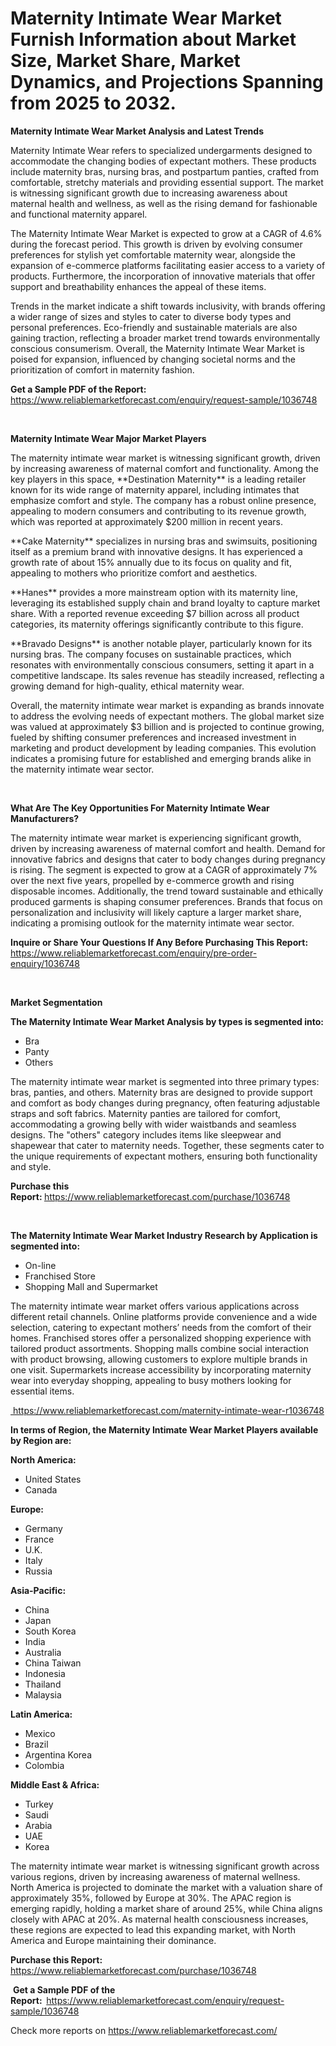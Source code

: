 <p><h1>Maternity Intimate Wear Market Furnish Information about Market Size, Market Share, Market Dynamics, and Projections Spanning from 2025 to 2032.</h1></p><p><strong>Maternity Intimate Wear Market Analysis and Latest Trends</strong></p>
<p><p>Maternity Intimate Wear refers to specialized undergarments designed to accommodate the changing bodies of expectant mothers. These products include maternity bras, nursing bras, and postpartum panties, crafted from comfortable, stretchy materials and providing essential support. The market is witnessing significant growth due to increasing awareness about maternal health and wellness, as well as the rising demand for fashionable and functional maternity apparel.</p><p>The Maternity Intimate Wear Market is expected to grow at a CAGR of 4.6% during the forecast period. This growth is driven by evolving consumer preferences for stylish yet comfortable maternity wear, alongside the expansion of e-commerce platforms facilitating easier access to a variety of products. Furthermore, the incorporation of innovative materials that offer support and breathability enhances the appeal of these items.</p><p>Trends in the market indicate a shift towards inclusivity, with brands offering a wider range of sizes and styles to cater to diverse body types and personal preferences. Eco-friendly and sustainable materials are also gaining traction, reflecting a broader market trend towards environmentally conscious consumerism. Overall, the Maternity Intimate Wear Market is poised for expansion, influenced by changing societal norms and the prioritization of comfort in maternity fashion.</p></p>
<p><strong>Get a Sample PDF of the Report:&nbsp;</strong> <a href="https://www.reliablemarketforecast.com/enquiry/request-sample/1036748?utm_campaign=2247&utm_medium=2&utm_source=Github&utm_content=ia&utm_term=06022025&utm_id=maternity-intimate-wear">https://www.reliablemarketforecast.com/enquiry/request-sample/1036748</a></p>
<p>&nbsp;</p>
<p><strong>Maternity Intimate Wear Major Market Players</strong></p>
<p><p>The maternity intimate wear market is witnessing significant growth, driven by increasing awareness of maternal comfort and functionality. Among the key players in this space, **Destination Maternity** is a leading retailer known for its wide range of maternity apparel, including intimates that emphasize comfort and style. The company has a robust online presence, appealing to modern consumers and contributing to its revenue growth, which was reported at approximately $200 million in recent years.</p><p>**Cake Maternity** specializes in nursing bras and swimsuits, positioning itself as a premium brand with innovative designs. It has experienced a growth rate of about 15% annually due to its focus on quality and fit, appealing to mothers who prioritize comfort and aesthetics. </p><p>**Hanes** provides a more mainstream option with its maternity line, leveraging its established supply chain and brand loyalty to capture market share. With a reported revenue exceeding $7 billion across all product categories, its maternity offerings significantly contribute to this figure.</p><p>**Bravado Designs** is another notable player, particularly known for its nursing bras. The company focuses on sustainable practices, which resonates with environmentally conscious consumers, setting it apart in a competitive landscape. Its sales revenue has steadily increased, reflecting a growing demand for high-quality, ethical maternity wear.</p><p>Overall, the maternity intimate wear market is expanding as brands innovate to address the evolving needs of expectant mothers. The global market size was valued at approximately $3 billion and is projected to continue growing, fueled by shifting consumer preferences and increased investment in marketing and product development by leading companies. This evolution indicates a promising future for established and emerging brands alike in the maternity intimate wear sector.</p></p>
<p>&nbsp;</p>
<p><strong>What Are The Key Opportunities For Maternity Intimate Wear Manufacturers?</strong></p>
<p><p>The maternity intimate wear market is experiencing significant growth, driven by increasing awareness of maternal comfort and health. Demand for innovative fabrics and designs that cater to body changes during pregnancy is rising. The segment is expected to grow at a CAGR of approximately 7% over the next five years, propelled by e-commerce growth and rising disposable incomes. Additionally, the trend toward sustainable and ethically produced garments is shaping consumer preferences. Brands that focus on personalization and inclusivity will likely capture a larger market share, indicating a promising outlook for the maternity intimate wear sector.</p></p>
<p><strong>Inquire or Share Your Questions If Any Before Purchasing This Report:</strong> <a href="https://www.reliablemarketforecast.com/enquiry/pre-order-enquiry/1036748?utm_campaign=2247&utm_medium=2&utm_source=Github&utm_content=ia&utm_term=06022025&utm_id=maternity-intimate-wear">https://www.reliablemarketforecast.com/enquiry/pre-order-enquiry/1036748</a></p>
<p>&nbsp;</p>
<p><strong>Market Segmentation</strong></p>
<p><strong>The Maternity Intimate Wear Market Analysis by types is segmented into:</strong></p>
<p><ul><li>Bra</li><li>Panty</li><li>Others</li></ul></p>
<p><p>The maternity intimate wear market is segmented into three primary types: bras, panties, and others. Maternity bras are designed to provide support and comfort as body changes during pregnancy, often featuring adjustable straps and soft fabrics. Maternity panties are tailored for comfort, accommodating a growing belly with wider waistbands and seamless designs. The "others" category includes items like sleepwear and shapewear that cater to maternity needs. Together, these segments cater to the unique requirements of expectant mothers, ensuring both functionality and style.</p></p>
<p><strong>Purchase this Report:&nbsp;</strong><a href="https://www.reliablemarketforecast.com/purchase/1036748?utm_campaign=2247&utm_medium=2&utm_source=Github&utm_content=ia&utm_term=06022025&utm_id=maternity-intimate-wear">https://www.reliablemarketforecast.com/purchase/1036748</a></p>
<p>&nbsp;</p>
<p><strong>The Maternity Intimate Wear Market Industry Research by Application is segmented into:</strong></p>
<p><ul><li>On-line</li><li>Franchised Store</li><li>Shopping Mall and Supermarket</li></ul></p>
<p><p>The maternity intimate wear market offers various applications across different retail channels. Online platforms provide convenience and a wide selection, catering to expectant mothers’ needs from the comfort of their homes. Franchised stores offer a personalized shopping experience with tailored product assortments. Shopping malls combine social interaction with product browsing, allowing customers to explore multiple brands in one visit. Supermarkets increase accessibility by incorporating maternity wear into everyday shopping, appealing to busy mothers looking for essential items.</p></p>
<p><a href="https://www.reliablemarketforecast.com/maternity-intimate-wear-r1036748?utm_campaign=2247&utm_medium=2&utm_source=Github&utm_content=ia&utm_term=06022025&utm_id=maternity-intimate-wear">&nbsp;https://www.reliablemarketforecast.com/maternity-intimate-wear-r1036748</a></p>
<p><strong>In terms of Region, the Maternity Intimate Wear Market Players available by Region are:</strong></p>
<p>
    <p> <strong> North America: </strong>
        <ul>
            <li>United States</li>
            <li>Canada</li>
        </ul>
        </p> 
    <p> <strong> Europe: </strong>
        <ul>
            <li>Germany</li>
            <li>France</li>
            <li>U.K.</li>
            <li>Italy</li>
            <li>Russia</li>
        </ul>
        </p> 
    <p> <strong> Asia-Pacific: </strong>
        <ul>
            <li>China</li>
            <li>Japan</li>
            <li>South Korea</li>
            <li>India</li>
            <li>Australia</li>
            <li>China Taiwan</li>
            <li>Indonesia</li>
            <li>Thailand</li>
            <li>Malaysia</li>
        </ul>
        </p> 
    <p> <strong> Latin America: </strong>
        <ul>
            <li>Mexico</li>
            <li>Brazil</li>
            <li>Argentina Korea</li>
            <li>Colombia</li>
        </ul>
        </p> 
    <p> <strong> Middle East & Africa: </strong>
        <ul>
            <li>Turkey</li>
            <li>Saudi</li>
            <li>Arabia</li>
            <li>UAE</li>
            <li>Korea</li>
        </ul>
    </p>
    </p>
<p><p>The maternity intimate wear market is witnessing significant growth across various regions, driven by increasing awareness of maternal wellness. North America is projected to dominate the market with a valuation share of approximately 35%, followed by Europe at 30%. The APAC region is emerging rapidly, holding a market share of around 25%, while China aligns closely with APAC at 20%. As maternal health consciousness increases, these regions are expected to lead this expanding market, with North America and Europe maintaining their dominance.</p></p>
<p><strong>Purchase this Report: </strong><a href="https://www.reliablemarketforecast.com/purchase/1036748?utm_campaign=2247&utm_medium=2&utm_source=Github&utm_content=ia&utm_term=06022025&utm_id=maternity-intimate-wear">https://www.reliablemarketforecast.com/purchase/1036748</a></p>
<p>&nbsp;<strong>Get a Sample PDF of the Report:&nbsp;&nbsp;</strong><a href="https://www.reliablemarketforecast.com/enquiry/request-sample/1036748?utm_campaign=2247&utm_medium=2&utm_source=Github&utm_content=ia&utm_term=06022025&utm_id=maternity-intimate-wear">https://www.reliablemarketforecast.com/enquiry/request-sample/1036748</a></p>
<p><strong></strong></p>
<p>Check more reports on <a href="https://www.reliablemarketforecast.com/?utm_campaign=2247&utm_medium=2&utm_source=Github&utm_content=ia&utm_term=06022025&utm_id=maternity-intimate-wear">https://www.reliablemarketforecast.com/</a></p>